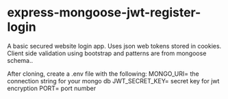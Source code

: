# express-mongoose-jwt-register-login
A basic secured website login app. Uses json web tokens stored in cookies. Client side validation using bootstrap and patterns are from mongoose schema..

After cloning, create a .env file with the following:
MONGO_URI= the connection string for your mongo db
JWT_SECRET_KEY= secret key for jwt encryption
PORT= port number


